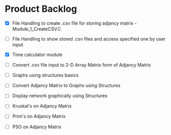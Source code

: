 # Product Backlog

- [X] File Handling to create .csv file for storing adjancy matrix - Module_1_CreateCSV.C

- [ ] File Handling to show stored .csv files and access specified one by user input 

- [X] Time calculator module

- [ ] Convert .csv file input to 2-D Array Matrix form of Adjancy Matrix

- [ ] Graphs using structures basics

- [ ] Convert Adjancy Matrix to Graphs using Structures

- [ ] Display network graphically using Structures

- [ ] Kruskal's on Adjancy Matrix

- [ ] Prim's on Adjancy Matrix

- [ ] PSO on Adjancy Matrix
